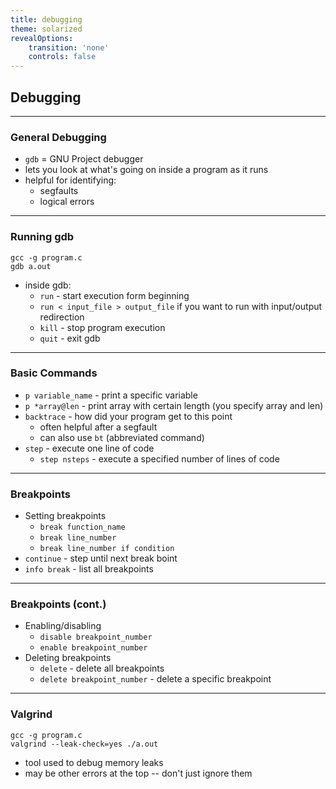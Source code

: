 ```yaml
---
title: debugging
theme: solarized
revealOptions:
    transition: 'none'
    controls: false
---
```


## Debugging

---

### General Debugging

* `gdb` = GNU Project debugger
* lets you look at what's going on inside a program as it runs
* helpful for identifying:
    * segfaults
    * logical errors

---

### Running gdb

```
gcc -g program.c
gdb a.out
```

* inside gdb:
    * `run` - start execution form beginning
    * `run < input_file > output_file` if you want to run with input/output
      redirection
    * `kill` - stop program execution
    * `quit` - exit gdb

---

### Basic Commands

* `p variable_name` - print a specific variable
* `p *array@len` - print array with certain length (you specify array and len)
* `backtrace` - how did your program get to this point
    * often helpful after a segfault
    * can also use `bt` (abbreviated command)
* `step` - execute one line of code
    * `step nsteps` - execute a specified number of lines of code

---

### Breakpoints

* Setting breakpoints
    * `break function_name`
    * `break line_number`
    * `break line_number if condition`
* `continue` - step until next break boint
* `info break` - list all breakpoints

---

### Breakpoints (cont.)

* Enabling/disabling
    * `disable breakpoint_number`
    * `enable breakpoint_number`
* Deleting breakpoints
    * `delete` - delete all breakpoints
    * `delete breakpoint_number` - delete a specific breakpoint

---

### Valgrind

```
gcc -g program.c
valgrind --leak-check=yes ./a.out
```

* tool used to debug memory leaks
* may be other errors at the top -- don't just ignore them

